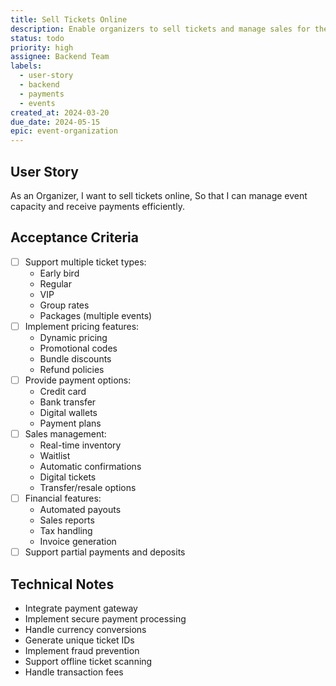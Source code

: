 ```yaml
---
title: Sell Tickets Online
description: Enable organizers to sell tickets and manage sales for their events
status: todo
priority: high
assignee: Backend Team
labels:
  - user-story
  - backend
  - payments
  - events
created_at: 2024-03-20
due_date: 2024-05-15
epic: event-organization
---
```


## User Story

As an Organizer,
I want to sell tickets online,
So that I can manage event capacity and receive payments efficiently.

## Acceptance Criteria

- [ ] Support multiple ticket types:
  - Early bird
  - Regular
  - VIP
  - Group rates
  - Packages (multiple events)
- [ ] Implement pricing features:
  - Dynamic pricing
  - Promotional codes
  - Bundle discounts
  - Refund policies
- [ ] Provide payment options:
  - Credit card
  - Bank transfer
  - Digital wallets
  - Payment plans
- [ ] Sales management:
  - Real-time inventory
  - Waitlist
  - Automatic confirmations
  - Digital tickets
  - Transfer/resale options
- [ ] Financial features:
  - Automated payouts
  - Sales reports
  - Tax handling
  - Invoice generation
- [ ] Support partial payments and deposits

## Technical Notes

- Integrate payment gateway
- Implement secure payment processing
- Handle currency conversions
- Generate unique ticket IDs
- Implement fraud prevention
- Support offline ticket scanning
- Handle transaction fees
